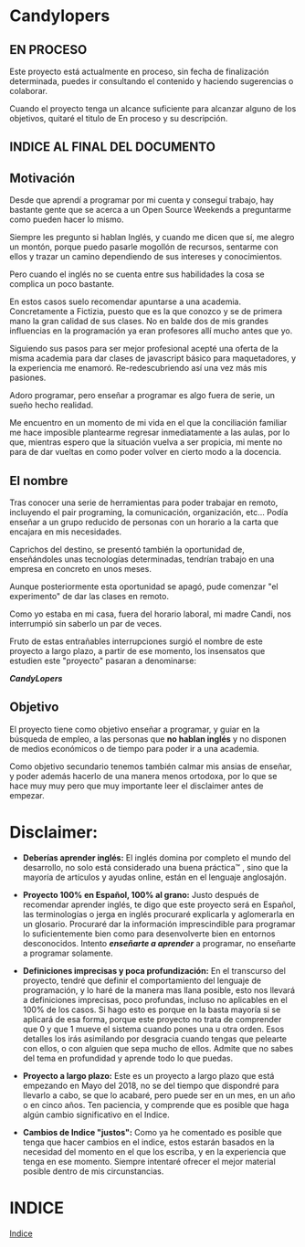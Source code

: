

# Candylopers

## EN PROCESO
Este proyecto está actualmente en proceso, sin fecha de finalización determinada, puedes ir consultando el contenido y haciendo sugerencias o colaborar.

Cuando el proyecto tenga un alcance suficiente para alcanzar alguno de los objetivos, quitaré el titulo de En proceso y su descripción.

## INDICE AL FINAL DEL DOCUMENTO

## Motivación
Desde que aprendí a programar por mi cuenta y conseguí trabajo, hay bastante gente que se acerca a un Open Source Weekends a preguntarme como pueden hacer lo mismo.

Siempre les pregunto si hablan Inglés, y cuando me dicen que sí, me alegro un montón, porque puedo pasarle mogollón de recursos, sentarme con ellos y trazar un camino dependiendo de sus intereses y conocimientos.

Pero cuando el inglés no se cuenta entre sus habilidades la cosa se complica un poco bastante.

En estos casos suelo recomendar apuntarse a una academia. Concretamente a Fictizia, puesto que es la que conozco y se de primera mano la gran calidad de sus clases. No en balde dos de mis grandes influencias en la programación ya eran profesores allí mucho antes que yo.

Siguiendo sus pasos para ser mejor profesional acepté una oferta de la misma academia para dar clases de javascript básico para maquetadores, y la experiencia me enamoró. Re-redescubriendo así una vez más mis pasiones.

Adoro programar, pero enseñar a programar es algo fuera de serie, un sueño hecho realidad.

Me encuentro en un momento de mi vida en el que la conciliación familiar me hace imposible plantearme regresar inmediatamente a las aulas, por lo que, mientras espero que la situación vuelva a ser propicia, mi mente no para de dar vueltas en como poder volver en cierto modo a la docencia. 

## El nombre
Tras conocer una serie de herramientas para poder trabajar en remoto, incluyendo el pair programing, la comunicación, organización, etc... Podía enseñar a un grupo reducido de personas con un horario a la carta que encajara en mis necesidades.

Caprichos del destino, se presentó también la oportunidad de, enseñándoles unas tecnologías determinadas, tendrían trabajo en una empresa en concreto en unos meses.

Aunque posteriormente esta oportunidad se apagó, pude comenzar "el experimento" de dar las clases en remoto.

Como yo estaba en mi casa, fuera del horario laboral, mi madre Candi, nos interrumpió sin saberlo un par de veces.

Fruto de estas entrañables interrupciones surgió el nombre de este proyecto a largo plazo, a partir de ese momento, los insensatos que estudien este "proyecto" pasaran a denominarse:

 ***CandyLopers*** 
## Objetivo
El proyecto tiene como objetivo enseñar a programar, y guiar en la búsqueda de empleo, a las personas que **no hablan inglés** y no disponen de medios económicos o de tiempo para poder ir a una academia.

Como objetivo secundario tenemos también calmar mis ansias de enseñar, y poder además hacerlo de una manera menos ortodoxa, por lo que se hace muy muy pero que muy importante leer el disclaimer antes de empezar.

# Disclaimer:

- **Deberías aprender inglés:**
El inglés domina por completo el mundo del desarrollo, no solo está considerado una buena práctica™ , sino que la mayoría de artículos y ayudas online, están en el lenguaje anglosajón.

- **Proyecto 100% en Español, 100% al grano:**
Justo después de recomendar aprender inglés, te digo que este proyecto será en Español, las terminologías o jerga en inglés procuraré explicarla y aglomerarla en un glosario.
Procuraré dar la información imprescindible para programar lo suficientemente bien como para desenvolverte bien en entornos desconocidos.
Intento ***enseñarte a aprender*** a programar, no enseñarte a programar solamente.
- **Definiciones imprecisas y poca profundización:**
En el transcurso del proyecto, tendré que definir el comportamiento del lenguaje de programación, y lo haré de la manera mas llana posible, esto nos llevará a definiciones imprecisas, poco profundas, incluso no aplicables en el 100% de los casos.
Si hago esto es porque en la basta mayoría si se aplicará de esa forma, porque este proyecto no trata de comprender que 0 y que 1 mueve el sistema cuando pones una u otra orden.
Esos detalles los irás asimilando por desgracia cuando tengas que pelearte con ellos, o con alguien que sepa mucho de ellos. Admite que no sabes del tema en profundidad y aprende todo lo que puedas.
- **Proyecto a largo plazo:**
Este es un proyecto a largo plazo que está empezando en Mayo del 2018, no se del tiempo que dispondré para llevarlo a cabo, se que lo acabaré, pero puede ser en un mes, en un año o en cinco años. Ten paciencia, y comprende que es posible que haga algún cambio significativo en el Indice.
- **Cambios de Indice "justos":**
Como ya he comentado es posible que tenga que hacer cambios en el indice, estos estarán basados en la necesidad del momento en el que los escriba, y en la experiencia que tenga en ese momento.
Siempre intentaré ofrecer el mejor material posible dentro de mis circunstancias.

# INDICE
[Indice](./indice.md)
